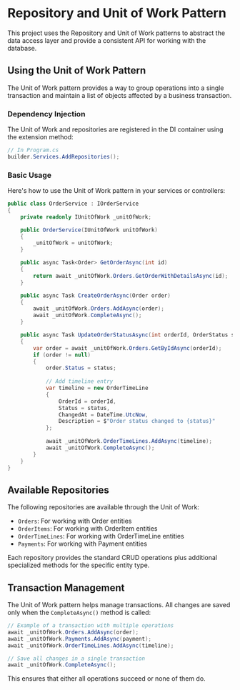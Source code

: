 # Repository and Unit of Work Pattern

This project uses the Repository and Unit of Work patterns to abstract the data access layer and provide a consistent API for working with the database.

## Using the Unit of Work Pattern

The Unit of Work pattern provides a way to group operations into a single transaction and maintain a list of objects affected by a business transaction.

### Dependency Injection

The Unit of Work and repositories are registered in the DI container using the extension method:

```csharp
// In Program.cs
builder.Services.AddRepositories();
```

### Basic Usage

Here's how to use the Unit of Work pattern in your services or controllers:

```csharp
public class OrderService : IOrderService
{
    private readonly IUnitOfWork _unitOfWork;

    public OrderService(IUnitOfWork unitOfWork)
    {
        _unitOfWork = unitOfWork;
    }

    public async Task<Order> GetOrderAsync(int id)
    {
        return await _unitOfWork.Orders.GetOrderWithDetailsAsync(id);
    }

    public async Task CreateOrderAsync(Order order)
    {
        await _unitOfWork.Orders.AddAsync(order);
        await _unitOfWork.CompleteAsync();
    }

    public async Task UpdateOrderStatusAsync(int orderId, OrderStatus status)
    {
        var order = await _unitOfWork.Orders.GetByIdAsync(orderId);
        if (order != null)
        {
            order.Status = status;
            
            // Add timeline entry
            var timeline = new OrderTimeLine
            {
                OrderId = orderId,
                Status = status,
                ChangedAt = DateTime.UtcNow,
                Description = $"Order status changed to {status}"
            };
            
            await _unitOfWork.OrderTimeLines.AddAsync(timeline);
            await _unitOfWork.CompleteAsync();
        }
    }
}
```

## Available Repositories

The following repositories are available through the Unit of Work:

- `Orders`: For working with Order entities
- `OrderItems`: For working with OrderItem entities
- `OrderTimeLines`: For working with OrderTimeLine entities
- `Payments`: For working with Payment entities

Each repository provides the standard CRUD operations plus additional specialized methods for the specific entity type.

## Transaction Management

The Unit of Work pattern helps manage transactions. All changes are saved only when the `CompleteAsync()` method is called:

```csharp
// Example of a transaction with multiple operations
await _unitOfWork.Orders.AddAsync(order);
await _unitOfWork.Payments.AddAsync(payment);
await _unitOfWork.OrderTimeLines.AddAsync(timeline);

// Save all changes in a single transaction
await _unitOfWork.CompleteAsync();
```

This ensures that either all operations succeed or none of them do.
